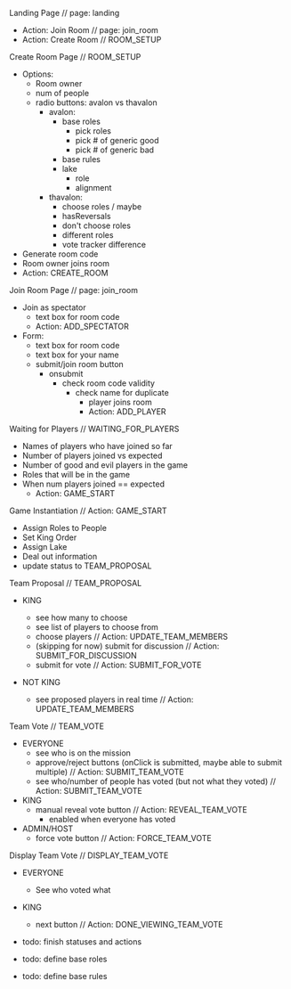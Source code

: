 Landing Page // page: landing
  - Action: Join Room // page: join_room
  - Action: Create Room // ROOM_SETUP

Create Room Page // ROOM_SETUP
  - Options:
    - Room owner
    - num of people
    - radio buttons: avalon vs thavalon
      - avalon:
        - base roles
          - pick roles
          - pick # of generic good
          - pick # of generic bad
        - base rules
        - lake
          - role
          - alignment
      - thavalon:
        - choose roles / maybe
        - hasReversals
        - don't choose roles
        - different roles
        - vote tracker difference
  - Generate room code
  - Room owner joins room
  - Action: CREATE_ROOM

Join Room Page // page: join_room
  - Join as spectator
    - text box for room code
    - Action: ADD_SPECTATOR
  - Form:
    - text box for room code
    - text box for your name
    - submit/join room button
      - onsubmit
        - check room code validity
          - check name for duplicate
            - player joins room
            - Action: ADD_PLAYER

Waiting for Players // WAITING_FOR_PLAYERS
  - Names of players who have joined so far
  - Number of players joined vs expected
  - Number of good and evil players in the game
  - Roles that will be in the game
  - When num players joined == expected
    - Action: GAME_START

Game Instantiation // Action: GAME_START
  - Assign Roles to People
  - Set King Order
  - Assign Lake
  - Deal out information
  - update status to TEAM_PROPOSAL

Team Proposal // TEAM_PROPOSAL
  - KING
    - see how many to choose
    - see list of players to choose from
    - choose players // Action: UPDATE_TEAM_MEMBERS
    - (skipping for now) submit for discussion // Action: SUBMIT_FOR_DISCUSSION
    - submit for vote // Action: SUBMIT_FOR_VOTE

  - NOT KING
    - see proposed players in real time // Action: UPDATE_TEAM_MEMBERS

Team Vote // TEAM_VOTE
  - EVERYONE
    - see who is on the mission
    - approve/reject buttons (onClick is submitted, maybe able to submit multiple) // Action: SUBMIT_TEAM_VOTE
    - see who/number of people has voted (but not what they voted) // Action: SUBMIT_TEAM_VOTE
  - KING
    - manual reveal vote button // Action: REVEAL_TEAM_VOTE
      - enabled when everyone has voted
  - ADMIN/HOST
    - force vote button // Action: FORCE_TEAM_VOTE

Display Team Vote // DISPLAY_TEAM_VOTE
  - EVERYONE
    - See who voted what
  - KING
    - next button // Action: DONE_VIEWING_TEAM_VOTE

- todo: finish statuses and actions
- todo: define base roles
- todo: define base rules
